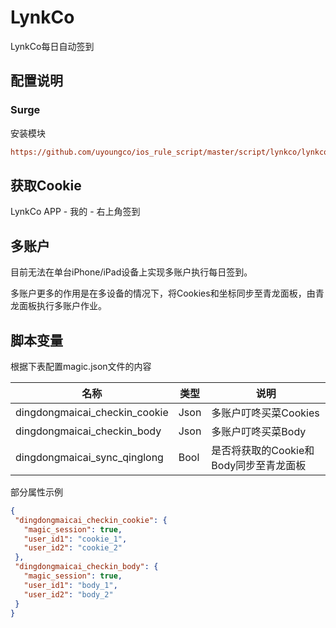 # LynkCo

LynkCo每日自动签到

## 配置说明

### Surge

安装模块

```ini
https://github.com/uyoungco/ios_rule_script/master/script/lynkco/lynkco_signin.sgmodule
```

## 获取Cookie

LynkCo APP - 我的 - 右上角签到

## 多账户

目前无法在单台iPhone/iPad设备上实现多账户执行每日签到。

多账户更多的作用是在多设备的情况下，将Cookies和坐标同步至青龙面板，由青龙面板执行多账户作业。

## 脚本变量

根据下表配置magic.json文件的内容

| 名称                          | 类型 | 说明                                   |
| ----------------------------- | ---- | -------------------------------------- |
| dingdongmaicai_checkin_cookie | Json | 多账户叮咚买菜Cookies                  |
| dingdongmaicai_checkin_body   | Json | 多账户叮咚买菜Body                     |
| dingdongmaicai_sync_qinglong  | Bool | 是否将获取的Cookie和Body同步至青龙面板 |

部分属性示例

```json
{
 "dingdongmaicai_checkin_cookie": {
   "magic_session": true,
   "user_id1": "cookie_1",
   "user_id2": "cookie_2"
 },
 "dingdongmaicai_checkin_body": {
   "magic_session": true,
   "user_id1": "body_1",
   "user_id2": "body_2"
 }
}
```
